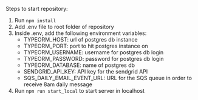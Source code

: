 Steps to start repository:
1) Run `npm install`
2) Add .env file to root folder of repository
3) Inside .env, add the following environment variables:
    - TYPEORM_HOST: url of postgres db instance
    - TYPEORM_PORT: port to hit postgres instance on
    - TYPEORM_USERNAME: username for postgres db login
    - TYPEORM_PASSWORD: password for postgres db login
    - TYPEORM_DATABASE: name of postgres db
    - SENDGRID_API_KEY: API key for the sendgrid API
    - SQS_DAILY_EMAIL_EVENT_URL: URL for the SQS queue in order to receive 8am daily message
4) Run `npm run start_local` to start server in localhost
